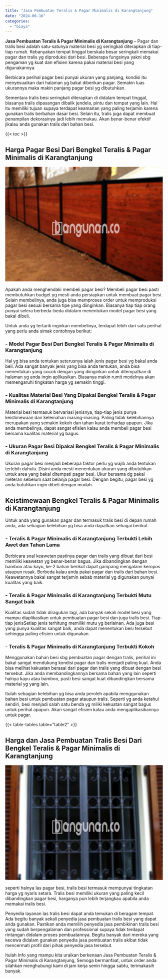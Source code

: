 ```yaml
---
title: "Jasa Pembuatan Teralis & Pagar Minimalis di Karangtanjung"
date: "2024-06-16"
categories: 
  - "biaya"
---
```


**Jasa Pembuatan Teralis & Pagar Minimalis di Karangtanjung** – Pagar dan tralis besi adalah satu-satunya material besi yg seringkali diterapkan di tiap-tiap rumah. Kebanyakan tempat tinggal berskala besar seringkali memakai pagar dan tralis yg diproduksi dari besi. Beberapa fungsinya yakni sbg pengaman yg kuat dan efisien karena pakai material besi yang digunakannya.

Berbicara perihal pagar besi punyai ukuran yang panjang, kondisi itu menyesuaikan dari halaman yg bakal diberikan pagar. Semakin luas ukurannya maka makin panjang pagar besi yg dibutuhkan.

Sementara tralis besi seringkali diterapkan di didalam tempat tinggal, biasanya tralis dipasangan dibalik jendela, pintu dan tempat yang lain. Hal itu memiliki tujuan supaya terdapat keamanan yang paling terjamin karena gunakan tralis berbahan dasar besi. Selain itu, tralis juga dapat membuat penampilan dekorasinya jadi lebih memukau. Akan benar-benar efektif jikalau anda gunakan tralis dari bahan besi.

{{< toc >}}

## Harga Pagar Besi Dari Bengkel Teralis & Pagar Minimalis di Karangtanjung

![Jasa Pembuatan Teralis & Pagar Minimalis di Karangtanjung](/images/pagar-minimalis-murah-26.png)

Apakah anda menghendaki membeli pagar besi? Membeli pagar besi pasti membutuhkan budget yg mesti anda persiapkan untuk membuat pagar besi. Selain membelinya, anda juga bisa memproses order untuk memproduksi pagar besi sesuai bersama tipe yang diinginkan. Biasanya tiap tiap orang punyai selera berbeda-beda didalam menentukan model pagar besi yang bakal dibeli.

Untuk anda yg tertarik inginkan membelinya, terdapat lebih dari satu perihal yang perlu anda simak contohnya berikut:
### \- Model Pagar Besi Dari Bengkel Teralis & Pagar Minimalis di Karangtanjung

Hal yg bisa anda tentukan seterusnya ialah jenis pagar besi yg bakal anda beli. Ada sangat banyak jenis yang bisa anda tentukan, anda bisa menentukan yang cocok dengan yang diinginkan untuk ditempatkan di halaman yg anda ingin aplikasikan. Biasanya makin rumit modelnya akan memengaruhi tingkatan harga yg semakin tinggi.

### \- Kualitas Material Besi Yang Dipakai Bengkel Teralis & Pagar Minimalis di Karangtanjung

Material besi termasuk bervariasi jenisnya, tiap-tiap jenis punya keistimewaan dan kelemahan masing-masing. Paling tidak kelebihannya merupakan yang semakin kokoh dan tahan karat terhadap apapun. Jika anda membelinya, dapat sangat efisien kalau anda membeli pagar besi bersama kualitas material yg bagus.

### \- Ukuran Pagar Besi Dipakai Bengkel Teralis & Pagar Minimalis di Karangtanjung

Ukuran pagar besi menjadi beberapa faktor perlu yg wajib anda tentukan terlebih dahulu. Disini anda mesti menentukan ukuran yang dibutuhkan untuk area yang bakal ditempati pagar besi. Ukur bersama dg pakai meteran sebelum saat belanja pagar besi. Dengan begitu, pagar besi yg anda butuhkan ingin dibeli dengan mudah.

## Keistimewaan Bengkel Teralis & Pagar Minimalis di Karangtanjung

Untuk anda yang gunakan pagar dan termasuk tralis besi di depan rumah anda, ada sebagian kelebihan yg bisa anda dapatkan sebagai berikut.

### \- Teralis & Pagar Minimalis di Karangtanjung Terbukti Lebih Awet dan Tahan Lama

Berbicara soal keawetan pastinya pagar dan tralis yang dibuat dari besi memiliki keawetan yg benar-benar bagus. Jika dibandingkan dengan bamboo atau kayu, ke-2 bahan berikut dapat gampang mengalami keropos ataupun rusak. Berbeda kalau anda pakai pagar dan tralis dari bahan besi. Keawetannya bakal sangat terjamin sebab material yg digunakan punyai kualitas yang baik.

### \- Teralis & Pagar Minimalis di Karangtanjung Terbukti Mutu Sangat baik

Kualitas sudah tidak diragukan lagi, ada banyak sekali model besi yang mampu diaplikasikan untuk pembuatan pagar besi dan juga tralis besi. Tiap-tiap jenisSetiap jenis terhitung memiliki mutu yg berlainan. Ada juga besi yang punya kualitas sangat baik, anda dapat menentukan besi tersebut sehingga paling efisien untuk digunakan.

### \- Teralis & Pagar Minimalis di Karangtanjung Terbukti Kokoh

Menggunakan bahan besi sbg pembuatan pagar dengan tralis, perihal ini bakal sangat mendukung kondisi pagar dan tralis menjadi paling kuat. Anda bisa melihat kekuatan berasal dari pagar dan tralis yang dibuat dengan besi tersebut. Jika anda membandingkannya bersama bahan yang lain seperti halnya kayu atau bamboo, pasti besi sangat kuat dibandingkan bersama material yg yang lain.

Itulah sebagian kelebihan yg bisa anda peroleh apabila menggunakan bahan besi untuk pembuatan pagar ataupun tralis. Seperti yg anda ketahui sendiri, besi menjadi salah satu benda yg miliki kekuatan sangat bagus untuk perihal apapun. Akan sangat efisien kalau anda mengaplikasikannya untuk pagar.

{{< table-tables table="table2" >}}

## Harga dan Jasa Pembuatan Tralis Besi Dari Bengkel Teralis & Pagar Minimalis di Karangtanjung

![Jasa Pembuatan Teralis & Pagar Minimalis di Karangtanjung](/images/teralis-minimalis-murah-29.png)

seperti halnya las pagar besi, tralis besi termasuk mempunyai tingkatan harga yg nyaris setara. Tralis besi memiliki ukuran yang paling kecil dibandingkan pagar besi, harganya pun lebih terjangkau apabila anda memakai tralis besi.

Penyedia layanan las tralis besi dapat anda temukan di beragam tempat. Ada begitu banyak sekali penyedia jasa pembuatan tralis besi yang dapat anda gunakan. Pastikan anda memilih penyedia jasa pembikinan tralis besi yang sudah berpengalaman dan professional supaya tidak terdapat rintangan didalam proses pembuatannya. Begitu banyak dari mereka yang kecewa didalam gunakan penyedia jasa pembuatan tralis akibat tidak mencermati profil dari pihak penyedia jasa tersebut.

Itulah Info yang mampu kita uraikan berkenaan Jasa Pembuatan Teralis & Pagar Minimalis di Karangtanjung, Semoga bermanfaat, untuk order anda silahkan menghubungi kami di jam kerja senin hingga sabtu, terimakasih banyak.
